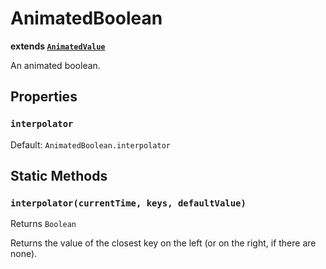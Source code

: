# AnimatedBoolean
**extends [`AnimatedValue`](AnimatedValue.md)**

An animated boolean.

## Properties
### `interpolator`
Default: `AnimatedBoolean.interpolator`

## Static Methods
### `interpolator(currentTime, keys, defaultValue)`
Returns `Boolean`

Returns the value of the closest key on the left (or on the right, if there are none).
